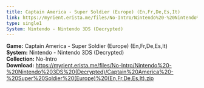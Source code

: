 ```yaml
---
title: Captain America - Super Soldier (Europe) (En,Fr,De,Es,It)
link: https://myrient.erista.me/files/No-Intro/Nintendo%20-%20Nintendo%203DS%20(Decrypted)/Captain%20America%20-%20Super%20Soldier%20(Europe)%20(En,Fr,De,Es,It).zip
type: single1
System: Nintendo - Nintendo 3DS (Decrypted)
---
```

<b>Game:</b> Captain America - Super Soldier (Europe) (En,Fr,De,Es,It)<br>
<b>System:</b> Nintendo - Nintendo 3DS (Decrypted)<br>
<b>Collection:</b> No-Intro<br>
<b>Download:</b> https://myrient.erista.me/files/No-Intro/Nintendo%20-%20Nintendo%203DS%20(Decrypted)/Captain%20America%20-%20Super%20Soldier%20(Europe)%20(En,Fr,De,Es,It).zip